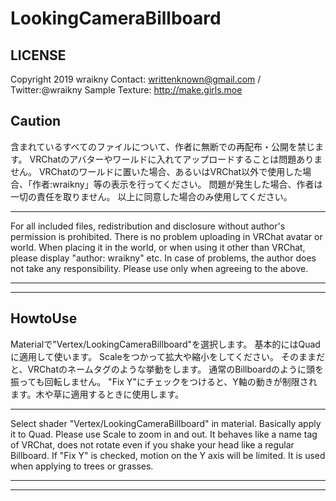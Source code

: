 # LookingCameraBillboard
## LICENSE
Copyright 2019 wraikny
Contact: writtenknown@gmail.com / Twitter:@wraikny
Sample Texture: http://make.girls.moe

## Caution
含まれているすべてのファイルについて、作者に無断での再配布・公開を禁じます。
VRChatのアバターやワールドに入れてアップロードすることは問題ありません。
VRChatのワールドに置いた場合、あるいはVRChat以外で使用した場合、「作者:wraikny」等の表示を行ってください。
問題が発生した場合、作者は一切の責任を取りません。
以上に同意した場合のみ使用してください。

--------------------

For all included files, redistribution and disclosure without author's permission is prohibited.
There is no problem uploading in VRChat avatar or world.
When placing it in the world, or when using it other than VRChat, please display "author: wraikny" etc.
In case of problems, the author does not take any responsibility.
Please use only when agreeing to the above.

------------------------------------------------------------
------------------------------------------------------------

## HowtoUse
Materialで"Vertex/LookingCameraBillboard"を選択します。
基本的にはQuadに適用して使います。
Scaleをつかって拡大や縮小をしてください。
そのままだと、VRChatのネームタグのような挙動をします。
通常のBillboardのように頭を振っても回転しません。
"Fix Y"にチェックをつけると、Y軸の動きが制限されます。木や草に適用するときに使用します。

--------------------
Select shader "Vertex/LookingCameraBillboard" in material.
Basically apply it to Quad.
Please use Scale to zoom in and out.
It behaves like a name tag of VRChat, does not rotate even if you shake your head like a regular Billboard.
If "Fix Y" is checked, motion on the Y axis will be limited. It is used when applying to trees or grasses.

------------------------------------------------------------
------------------------------------------------------------